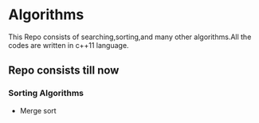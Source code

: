 # Algorithms

This Repo consists of searching,sorting,and many other algorithms.All the codes are written in c++11 language.

## Repo consists till now

### Sorting Algorithms

- Merge sort
